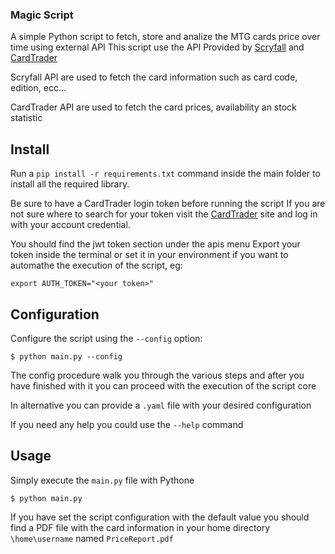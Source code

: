 ### Magic Script
A simple Python script to fetch, store and analize the MTG cards price
over time using external API
This script use the API Provided by [Scryfall](scryfall.com) and [CardTrader](https://www.cardtrader.com/)

Scryfall API are used to fetch the card information such as card code, edition, ecc...

CardTrader API are used to fetch the card prices, availability an stock statistic

## Install
Run a `pip install -r requirements.txt` command inside the main folder to install all the required library.

Be sure to have a CardTrader login token before running the script
If you are not sure where to search for your token visit the [CardTrader](https://www.cardtrader.com/it/full_api_app) site
and log in with your account credential.

You should find the jwt token section under the apis menu
Export your token inside the terminal or set it in your environment if you want
to automathe the execution of the script, eg:
```
export AUTH_TOKEN="<your token>"
```

## Configuration

Configure the script using the `--config` option:
```
$ python main.py --config
```
The config procedure walk you through the various steps and after you have finished with it
you can proceed with the execution of the script core

In alternative you can provide a `.yaml` file with your desired configuration

If you need any help you could use the `--help` command
## Usage
Simply execute the `main.py` file with Pythone
```
$ python main.py
```
If you have set the script configuration with the default value you should find a PDF
file with the card information in your home directory `\home\username` named `PriceReport.pdf`
